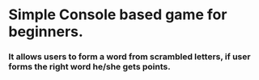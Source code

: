# Simple Console based game for beginners.
### It allows users to form a word from scrambled letters, if user forms the right word he/she gets points.
